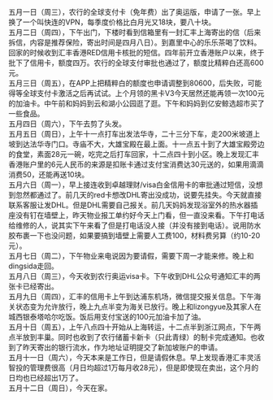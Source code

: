 五月一日（周三），农行的全球支付卡（免年费）出了奥运版，申请了一张。早上换了一个叫快连的VPN，每季度价格比白月光又18块，要八十块。</br>
五月二日（周四），下午出门，下楼时看到信箱里有一封汇丰上海寄出的信（后来拆信，内容是推荐保险，寄出时间是四月八日）。到嘉里中心的乐乐茶喝了饮料。回家的时候收到汇丰香港RED信用卡核批的短信。四年前开立香港账户以来，终于批下了信用卡，额度四万。农行的全球支付审批也通过了，额度比精粹白还高600元。</br>
五月三日（周五），在APP上把精粹白的额度也申请调整到80600，后失败，可能得等全球支付卡激活之后再试试。上个月领的黑卡V3今天居然还能再领一次100元的加油卡。中午前和妈妈到云和湖小公园逛了逛。下午和妈妈到亿安鲸选超市买了一些食品。</br>
五月四日（周六），下午去剪了头发。</br>
五月五日（周日），上午十一点打车出发法华寺，二十三分下车，走200米坡道上坡到达法华寺门口。寺庙不大，大雄宝殿在最上面。十一点五十到了大雄宝殿旁边的食堂，素面28元一碗，吃完之后打车回家，十二点四十到小区。晚上发现汇丰香港账户里的6元人民币的来源是扣账卡通过支付宝消费达30元送的，如果用滴滴消费50，还能再送10块。</br>
五月六日（周一），早上接连收到卓越理财/visa白金信用卡的审批通过短信，没想到忽然都通过了。前几天的red卡想改DHL寄出没成功，说要先挂失。今天就直接联系客服让发DHL。但是DHL需要自己报关。前几天妈妈发现浴室外的热水器插座没有钉在墙壁上，昨天物业报工单约好今天上门看，但一直没来看。下午打电话给维修的人，说其实下午来看了但是打电话没人接（并没有接到电话）。说用防水胶布裹一下也没问题，如果要搞到墙壁上需要人工费100，材料费另算（约10-20元）。</br>
五月七日（周二），下午物业来电说因为要请假，需要下周一才能来修。晚上和dingsida走回。</br>
五月八日（周三），今天收到农行奥运visa卡。下午收到DHL公众号通知汇丰的两张卡已经寄出。</br>
五月九日（周四），汇丰的信用卡上午到达浦东机场，微信提交报关信息。下午海关状态变为允许放行，晚上九点半变为海关已放行。晚上和lizongyue及其家人在城西银泰塔哈尔吃饭。饭后用支付宝送的100元加油卡加了油。</br>
五月十日（周五），上午八点四十开始从上海转运，十二点半到浙江网点，下午两点半放到丰巢。同时也收到了农行储蓄卡新卡（只此青绿）的制卡完成通知。也收到了昨天寄出的银行流水，作为地址证明提交了新加坡账户的申请。</br>
五月十一日（周六），今天本来是工作日，但是请假休息。早上发现香港汇丰灵活智投的管理费很高（月日均超过1万每月收28元），但是即使现在卖出，这个月的日均也已经超出1万了。</br>
五月十二日（周日），今天在家。</br>
